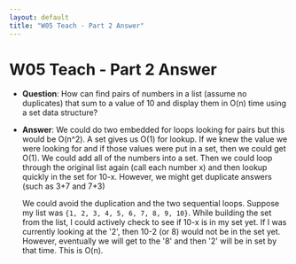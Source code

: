 ```yaml
---
layout: default
title: "W05 Teach - Part 2 Answer"
---
```


# W05 Teach - Part 2 Answer

* **Question**: How can find pairs of numbers in a list (assume no duplicates) that sum to a value of 10 and display them in O(n) time using a set data structure?
* **Answer**: We could do two embedded for loops looking for pairs but this would be O(n^2). A set gives us O(1) for lookup. If we knew the value we were looking for and if those values were put in a set, then we could get O(1). We could add all of the numbers into a set. Then we could loop through the original list again (call each number x) and then lookup quickly in the set for 10-x. However, we might get duplicate answers (such as 3+7 and 7+3)

    We could avoid the duplication and the two sequential loops. Suppose my list was `{1, 2, 3, 4, 5, 6, 7, 8, 9, 10}`. While building the set from the list, I could actively check to see if 10-x is in my set yet. If I was currently looking at the '2', then 10-2 (or 8) would not be in the set yet. However, eventually we will get to the '8' and then '2' will be in set by that time. This is O(n).
